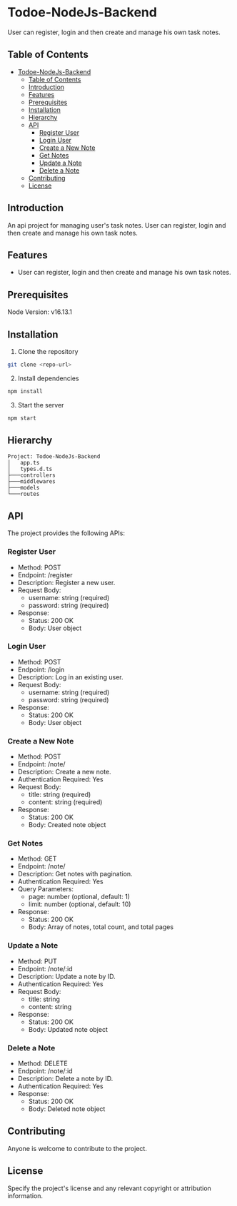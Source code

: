 # Todoe-NodeJs-Backend
User can register, login and then create and manage his own task notes.

## Table of Contents

- [Todoe-NodeJs-Backend](#todoe-nodejs-backend)
  - [Table of Contents](#table-of-contents)
  - [Introduction](#introduction)
  - [Features](#features)
  - [Prerequisites](#prerequisites)
  - [Installation](#installation)
  - [Hierarchy](#hierarchy)
  - [API](#api)
    - [Register User](#register-user)
    - [Login User](#login-user)
    - [Create a New Note](#create-a-new-note)
    - [Get Notes](#get-notes)
    - [Update a Note](#update-a-note)
    - [Delete a Note](#delete-a-note)
  - [Contributing](#contributing)
  - [License](#license)

## Introduction

An api project for managing user's task notes. User can register, login and then create and manage his own task notes.


## Features

- User can register, login and then create and manage his own task notes.

## Prerequisites

Node Version: v16.13.1

## Installation

1. Clone the repository

```bash
git clone <repo-url>
```

2. Install dependencies

```bash
npm install
```

3. Start the server

```bash
npm start
```

## Hierarchy

```
Project: Todoe-NodeJs-Backend
│   app.ts
│   types.d.ts
├───controllers
├───middlewares
├───models
└───routes
```

## API

The project provides the following APIs:

### Register User

- Method: POST
- Endpoint: /register
- Description: Register a new user.
- Request Body:
  - username: string (required)
  - password: string (required)
- Response:
  - Status: 200 OK
  - Body: User object

### Login User

- Method: POST
- Endpoint: /login
- Description: Log in an existing user.
- Request Body:
  - username: string (required)
  - password: string (required)
- Response:
  - Status: 200 OK
  - Body: User object

### Create a New Note

- Method: POST
- Endpoint: /note/
- Description: Create a new note.
- Authentication Required: Yes
- Request Body:
  - title: string (required)
  - content: string (required)
- Response:
  - Status: 200 OK
  - Body: Created note object

### Get Notes

- Method: GET
- Endpoint: /note/
- Description: Get notes with pagination.
- Authentication Required: Yes
- Query Parameters:
  - page: number (optional, default: 1)
  - limit: number (optional, default: 10)
- Response:
  - Status: 200 OK
  - Body: Array of notes, total count, and total pages

### Update a Note

- Method: PUT
- Endpoint: /note/:id
- Description: Update a note by ID.
- Authentication Required: Yes
- Request Body:
  - title: string
  - content: string
- Response:
  - Status: 200 OK
  - Body: Updated note object

### Delete a Note

- Method: DELETE
- Endpoint: /note/:id
- Description: Delete a note by ID.
- Authentication Required: Yes
- Response:
  - Status: 200 OK
  - Body: Deleted note object

## Contributing

Anyone is welcome to contribute to the project. 

## License

Specify the project's license and any relevant copyright or attribution information.
